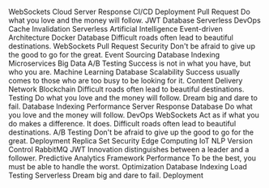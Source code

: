 WebSockets Cloud Server Response CI/CD Deployment Pull Request Do what you love and the money will follow. JWT Database Serverless
DevOps Cache Invalidation Serverless Artificial Intelligence Event-driven Architecture Docker Database Difficult roads often lead to beautiful destinations. WebSockets
Pull Request Security Don't be afraid to give up the good to go for the great. Event Sourcing Database Indexing Microservices Big Data A/B Testing Success is not in what you have, but who you are.
Machine Learning Database Scalability Success usually comes to those who are too busy to be looking for it. Content Delivery Network Blockchain Difficult roads often lead to beautiful destinations. Testing Do what you love and the money will follow. Dream big and dare to fail. Database Indexing Performance
Server Response Database Do what you love and the money will follow. DevOps WebSockets Act as if what you do makes a difference. It does. Difficult roads often lead to beautiful destinations. A/B Testing
Don't be afraid to give up the good to go for the great. Deployment Replica Set Security Edge Computing IoT
NLP Version Control RabbitMQ JWT Innovation distinguishes between a leader and a follower. Predictive Analytics Framework Performance To be the best, you must be able to handle the worst. Optimization Database Indexing Load Testing Serverless Dream big and dare to fail. Deployment
